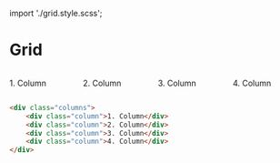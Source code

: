 import './grid.style.scss';

# Grid

<div class='zyle-preview'>
	<div class='columns'>
		<div class='column'>
			<p>1. Column</p>
		</div>
		<div class='column'>
			<p>2. Column</p>
		</div>
		<div class='column'>
			<p>3. Column</p>
		</div>
		<div class='column'>
			<p>4. Column</p>
		</div>
	</div>
</div>

```html
<div class="columns">
	<div class="column">1. Column</div>
	<div class="column">2. Column</div>
	<div class="column">3. Column</div>
	<div class="column">4. Column</div>
</div>
```

